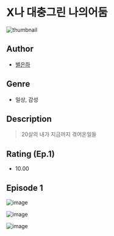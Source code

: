 # X나 대충그린 나의어둠
![thumbnail](https://image-comic.pstatic.net/user_contents_data/challenge_comic/2023/05/25/353349/upload_3977298828413909350_480x623.jpeg)

## Author
- [별은하](https://comic.naver.com/artistTitle?id=353349)

## Genre
- 일상, 감성

## Description
> 20살의 내가 지금까지 겪어온일들


## Rating (Ep.1)
- 10.00

## Episode 1
![image](https://image-comic.pstatic.net/user_contents_data/challenge_comic/2023/05/25/353349/upload_4121182010913207140.jpeg)

![image](https://image-comic.pstatic.net/user_contents_data/challenge_comic/2023/05/25/353349/upload_3761968285041768801.jpeg)

![image](https://image-comic.pstatic.net/user_contents_data/challenge_comic/2023/05/25/353349/upload_7148448895179503926.jpeg)
